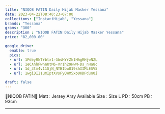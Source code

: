 ```yaml
---
title: "NIQOB FATIN Daily Hijab Masker Yessana"
date: 2023-04-22T08:40:23+07:00
collections: ["InstantHijab", "Yessana"]
brands: "Yessana"
grams: "300"
description : "NIQOB FATIN Daily Hijab Masker Yessana"
price: "82,000.00"

google_drive:
  enable: true
  pics:
  - url: 1PdeyRkTrbtx1-GbsHYrZk1HhgRHjwNZL
  - url: 1eCAhhFwnnUtM6-Vr1h29HwM-Ds_nHa8c
  - url: 1d_3tm4v11SjN_NTEIbw019shIIMLESV5
  - url: 1wgiDII1umIptXVsFyQWM5xoUKDPdun0i

draft: false
---
```


🌹NIQOB FATIN🌹
Matt : Jersey Arsy
Available Size :
Size L
PD : 50cm
PB : 93cm

----------      
  
